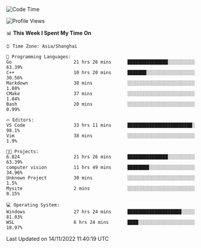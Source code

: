 <!--START_SECTION:waka-->
![Code Time](http://img.shields.io/badge/Code%20Time-338%20hrs%2042%20mins-blue)

![Profile Views](http://img.shields.io/badge/Profile%20Views-2-blue)

📊 **This Week I Spent My Time On** 

```text
⌚︎ Time Zone: Asia/Shanghai

💬 Programming Languages: 
Go                       21 hrs 26 mins      ███████████████░░░░░░░░░░   63.39% 
C++                      10 hrs 20 mins      ███████░░░░░░░░░░░░░░░░░░   30.56% 
Markdown                 38 mins             ░░░░░░░░░░░░░░░░░░░░░░░░░   1.88% 
CMake                    37 mins             ░░░░░░░░░░░░░░░░░░░░░░░░░   1.84% 
Bash                     20 mins             ░░░░░░░░░░░░░░░░░░░░░░░░░   0.99%

🔥 Editors: 
VS Code                  33 hrs 11 mins      ████████████████████████░   98.1% 
Vim                      38 mins             ░░░░░░░░░░░░░░░░░░░░░░░░░   1.9%

🐱‍💻 Projects: 
6.824                    21 hrs 26 mins      ███████████████░░░░░░░░░░   63.39% 
computer vision          11 hrs 49 mins      ████████░░░░░░░░░░░░░░░░░   34.96% 
Unknown Project          30 mins             ░░░░░░░░░░░░░░░░░░░░░░░░░   1.5% 
Mysite                   2 mins              ░░░░░░░░░░░░░░░░░░░░░░░░░   0.15%

💻 Operating System: 
Windows                  27 hrs 24 mins      ████████████████████░░░░░   81.03% 
WSL                      6 hrs 24 mins       ████░░░░░░░░░░░░░░░░░░░░░   18.97%

```


 Last Updated on 14/11/2022 11:40:19 UTC
<!--END_SECTION:waka-->